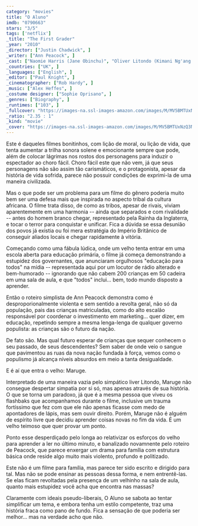 ```yaml
---
category: "movies"
title: "O Aluno"
imdb: "0790663"
stars: "3/5"
tags: ['netflix']
_title: "The First Grader"
_year: "2010"
_director: ["Justin Chadwick", ]
_writer: ["Ann Peacock", ]
_cast: ["Naomie Harris (Jane Obinchu)", "Oliver Litondo (Kimani Ng'ang'a Maruge)", "Tony Kgoroge (Charles Obinchu)", "Alfred Munyua (Teacher Alfred)", "Shoki Mokgapa (Teacher Elizabeth)", "Vusi Kunene (Mr. Kipruto)", "Agnes Simaloi (Agnes)", "Kamau Mbaya (Kamau Chege)", "Emily Njoki (Young Maruge's Wife)", ]
_countries: ["UK", ]
_languages: ["English", ]
_editor: ["Paul Knight", ]
_cinematographer: ["Rob Hardy", ]
_music: ["Alex Heffes", ]
_costume designer: ["Sophie Oprisano", ]
_genres: ["Biography", ]
_runtimes: ["103", ]
_fullcover: "https://images-na.ssl-images-amazon.com/images/M/MV5BMTUxNzQ3NTE5M15BMl5BanBnXkFtZTcwNTgxNTEyNQ@@.jpg"
_ratio: "2.35 : 1"
_kind: "movie"
_cover: "https://images-na.ssl-images-amazon.com/images/M/MV5BMTUxNzQ3NTE5M15BMl5BanBnXkFtZTcwNTgxNTEyNQ@@._V1._SX94_SY140_.jpg"
---
```

Este é daqueles filmes bonitinhos, com lição de moral, ou lição de vida, que tenta aumentar a trilha sonora solene e emocionante sempre que pode, além de colocar lágrimas nos rostos dos personagens para induzir o espectador ao choro fácil. Choro fácil este que não vem, já que seus personagens não são assim tão carismáticos, e o protagonista, apesar da história de vida sofrida, parece não possuir condições de exprimi-la de uma maneira civilizada.

Mas o que pode ser um problema para um filme do gênero poderia muito bem ser uma defesa mais que inspirada no aspecto tribal da cultura africana. O filme trata disso, de como as tribos, apesar de rivais, viviam aparentemente em uma harmonia -- ainda que separados e com rivalidade -- antes do homem branco chegar, representado pela Rainha da Inglaterra, e tocar o terror para conquistar e unificar. Fica a dúvida se essa desunião dos povos já existia ou foi mera estratégia do Império Britânico de conseguir aliados locais e chegar rapidamente à vitória.

Começando como uma fábula lúdica, onde um velho tenta entrar em uma escola aberta para educação primária, o filme já começa demonstrando a estupidez dos governantes, que anunciaram orgulhosos "educação para todos" na mídia -- representada aqui por um locutor de rádio alterado e bem-humorado -- ignorando que não cabem 200 crianças em 50 cadeira em uma sala de aula, e que "todos" inclui... bem, todo mundo disposto a aprender.

Então o roteiro simplista de Ann Peacock demonstra como é desproporionalmente violenta e sem sentido a revolta geral, não só da população, pais das crianças matriculadas, como do alto escalão responsável por coordenar o investimento em marketing... quer dizer, em educação, repetindo sempre a mesma lenga-lenga de qualquer governo populista: as crianças são o futuro da nação.

De fato são. Mas qual futuro esperar de crianças que sequer conhecem o seu passado, de seus descendentes? Sem saber de onde veio o sangue que pavimentou as ruas da nova nação fundada à força, vemos como o populismo já alcança níveis absurdos em meio a tanta desigualdade.

E é aí que entra o velho: Maruge.

Interpretado de uma maneira vazia pelo simpático liver Litondo, Maruge não consegue despertar simpatia por si só, mas apenas através de sua história. O que se torna um paradoxo, já que é a mesma pessoa que viveu os flashbaks que acompanhamos durante o filme, inclusive um trauma fortíssimo que fez com que ele não apenas ficasse com medo de apontadores de lápis, mas sem ouvir direito. Porém, Maruge não é alguém de espírito livre que decidiu aprender coisas novas no fim da vida. É um velho teimoso que quer provar um ponto.

Ponto esse desperdiçado pelo longa ao relativizar os esforços do velho para aprender a ler no último minuto, e banalizado novamnente pelo roteiro de Peacock, que parece enxergar um drama para família com estrutura básica onde reside algo muito mais violento, profundo e politizado.

Este não é um filme para família, mas parece ter sido escrito e dirigido para tal. Mas não se pode ensinar as pessoas dessa forma, e nem entrentê-las. Se elas ficam revoltadas pela presença de um velhinho na sala de aula, quanto mais estupidez você acha que encontra nas massas?

Claramente com ideais pseudo-liberais, O Aluno se sabota ao tentar simplificar um tema, e embora tenha um estilo competente, traz uma história fraca como pano de fundo. Fica a sensação de que poderia ser melhor... mas na verdade acho que não.
